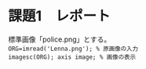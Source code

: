
# 課題1　レポート

標準画像「police.png」とする。   
`ORG=imread('Lenna.png'); % 原画像の入力`  
`imagesc(ORG); axis image; % 画像の表示`

